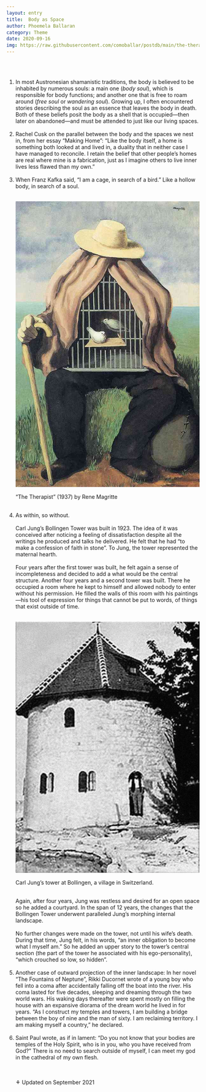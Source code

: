 ```yaml
---
layout: entry
title:  Body as Space
author: Phoemela Ballaran
category: Theme
date: 2020-09-16
img: https://raw.githubusercontent.com/comoballar/postdb/main/the-therapist.jpg
---
```

<br><br>
<ol>
  <li>In most Austronesian shamanistic traditions, the body is believed to be inhabited by numerous souls: a main one (<i>body soul</i>), which is responsible for body functions; and another one that is free to roam around (<i>free soul</i> or <i>wandering soul</i>). Growing up, I often encountered stories describing the soul as an essence that leaves the body in death. Both of these beliefs posit the body as a shell that is occupied—then later on abandoned—and must be attended to just like our living spaces.</li><br>
  <li>Rachel Cusk on the parallel between the body and the spaces we nest in, from her essay “Making Home”: “Like the body itself, a home is something both looked at and lived in, a duality that in neither case I have managed to reconcile. I retain the belief that other people’s homes are real where mine is a fabrication, just as I imagine others to live inner lives less flawed than my own.”</li><br>
  <li>When Franz Kafka said, “I am a cage, in search of a bird.” Like a hollow body, in search of a soul.</li><br>
  <p align="center">
    <img src="https://raw.githubusercontent.com/comoballar/postdb/main/the-therapist.jpg"/>
    <figcaption>“The Therapist” (1937) by Rene Magritte</figcaption>
  </p><br>
  <li>As within, so without.<br><br>
    Carl Jung’s Bollingen Tower was built in 1923. The idea of it was conceived after noticing a feeling of dissatisfaction despite all the writings he produced and talks he delivered. He felt that he had “to make a confession of faith in stone”. To Jung, the tower represented the maternal hearth.<br><br>
    Four years after the first tower was built, he felt again a sense of incompleteness and decided to add a what would be the central structure. Another four years and a second tower was built. There he occupied a room where he kept to himself and allowed nobody to enter without his permission. He filled the walls of this room with his paintings—his tool of expression for things that cannot be put to words, of things that exist outside of time.<br><br>
    <p align="center">
      <img src="https://raw.githubusercontent.com/comoballar/postdb/main/bolingen-tower.png"/>
      <figcaption>Carl Jung’s tower at Bollingen, a village in Switzerland.</figcaption>
    </p><br>
    Again, after four years, Jung was restless and desired for an open space so he added a courtyard. In the span of 12 years, the changes that the Bollingen Tower underwent paralleled Jung’s morphing internal landscape.<br><br>
    No further changes were made on the tower, not until his wife’s death. During that time, Jung felt, in his words, “an inner obligation to become what I myself am.” So he added an upper story to the tower’s central section (the part of the tower he associated with his ego-personality), “which crouched so low, so hidden”.<br><br>
  <li>Another case of outward projection of the inner landscape: In her novel “The Fountains of Neptune”, Rikki Ducornet wrote of a young boy who fell into a coma after accidentally falling off the boat into the river. His coma lasted for five decades, sleeping and dreaming through the two world wars. His waking days thereafter were spent mostly on filling the house with an expansive diorama of the dream world he lived in for years.  “As I construct my temples and towers, I am building a bridge between the boy of nine and the man of sixty. I am reclaiming territory. I am making myself a country,” he declared.</li><br>
  <li>Saint Paul wrote, as if in lament: “Do you not know that your bodies are temples of the Holy Spirit, who is in you, who you have received from God?” There is no need to search outside of myself, I can meet my god in the cathedral of my own flesh.</li><br><br>
  <p>⚘ Updated on September 2021</p>
